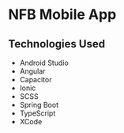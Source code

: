 # NFB Mobile App

## Technologies Used

- Android Studio
- Angular
- Capacitor
- Ionic
- SCSS
- Spring Boot
- TypeScript
- XCode